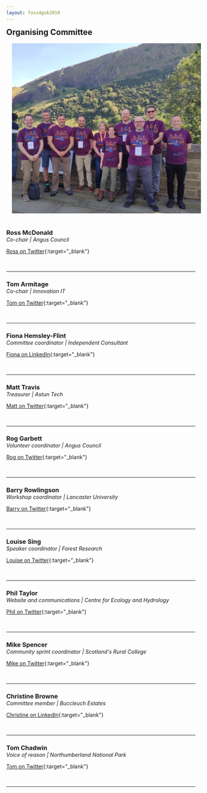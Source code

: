 ```yaml
---
layout: foss4guk2019
---
```

<h2 style="margin-top:0;">Organising Committee</h2>

<img src="images/IMG_20190920_140535.jpg" style="float:centre; padding-left:15px; padding-bottom:15px;"/>


<h3 style="margin-bottom:0; padding-bottom:0;">Ross McDonald</h3>
<em>Co-chair | Angus Council</em>

[Ross on Twitter](https://twitter.com/mixedbredie "Twitter"){:target="_blank"}

<br>
<hr/>


<h3 style="margin-bottom:0; padding-bottom:0;">Tom Armitage</h3>
<em>Co-chair | Innovation IT</em>

[Tom on Twitter](https://twitter.com/MapNav_Tom "Twitter"){:target="_blank"}

<br>
<hr/>


<h3 style="margin-bottom:0; padding-bottom:0;">Fiona Hemsley-Flint</h3>
<em>Committee coordinator | Independent Consultant</em>

[Fiona on LinkedIn](https://www.linkedin.com/in/fiona-hemsley-flint-225b6616/ "LinkedIn"){:target="_blank"}

<br>
<hr/>


<h3 style="margin-bottom:0; padding-bottom:0;">Matt Travis</h3>
<em>Treasurer | Astun Tech</em>

[Matt on Twitter](https://twitter.com/Yakus "Twitter"){:target="_blank"}

<br>
<hr/>


<h3 style="margin-bottom:0; padding-bottom:0;">Rog Garbett</h3>
<em>Volunteer coordinator | Angus Council</em>

[Rog on Twitter](https://twitter.com/reagarbett "Twitter"){:target="_blank"}

<br>
<hr/>


<h3 style="margin-bottom:0; padding-bottom:0;">Barry Rowlingson</h3>
<em>Workshop coordinator | Lancaster University</em>

[Barry on Twitter](https://twitter.com/geospacedman "Twitter"){:target="_blank"}

<br>
<hr/>


<h3 style="margin-bottom:0; padding-bottom:0;">Louise Sing</h3>
<em>Speaker coordinator | Forest Research</em>

[Louise on Twitter](https://twitter.com/sing_louise "Twitter"){:target="_blank"}

<br>
<hr/>


<h3 style="margin-bottom:0; padding-bottom:0;">Phil Taylor</h3>
<em>Website and communications | Centre for Ecology and Hydrology</em>

[Phil on Twitter](https://twitter.com/ScienceAndMaps "Twitter"){:target="_blank"}

<br>
<hr/>


<h3 style="margin-bottom:0; padding-bottom:0;">Mike Spencer</h3>
<em>Community sprint coordinator | Scotland's Rural College</em>

[Mike on Twitter](https://twitter.com/mikerspencer "Twitter"){:target="_blank"}

<br>
<hr/>


<h3 style="margin-bottom:0; padding-bottom:0;">Christine Browne</h3>
<em>Committee member | Buccleuch Estates</em>

[Christine on LinkedIn](https://www.linkedin.com/in/christine-brown-1a0b5a9 "LinkedIn"){:target="_blank"}

<br>
<hr/>


<h3 style="margin-bottom:0; padding-bottom:0;">Tom Chadwin</h3>
<em>Voice of reason | Northumberland National Park</em>

[Tom on Twitter](https://twitter.com/tomchadwin "Twitter"){:target="_blank"}

<br>
<hr/>
